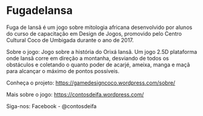 # FugadeIansa
Fuga de Iansã é um jogo sobre mitologia africana desenvolvido por alunos do curso de capacitação em Design de Jogos,
promovido pelo Centro Cultural Coco de Umbigada durante o ano de 2017.    

Sobre o jogo:
Jogo sobre a história do Orixá Iansã. Um jogo 2.5D plataforma onde Iansã corre em direção a montanha, desviando de
todos os obstáculos e coletando o quanto poder de acarjé, ameixa, manga e maçã para alcançar o máximo de pontos possíveis.


Conheça o projeto:
https://gamedesigncoco.wordpress.com/sobre/

Mais sobre o jogo:
https://contosdeifa.wordpress.com/

Siga-nos:
Facebook - @contosdeifa
